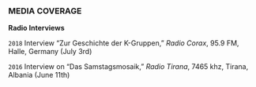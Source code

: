 ### MEDIA COVERAGE

**Radio Interviews**

`2018` Interview “Zur Geschichte der K-Gruppen,” *Radio Corax*, 95.9 FM, Halle, Germany (July 3rd)

`2016` Interview on “Das Samstagsmosaik,” *Radio Tirana*, 7465 khz, Tirana, Albania (June 11th)
